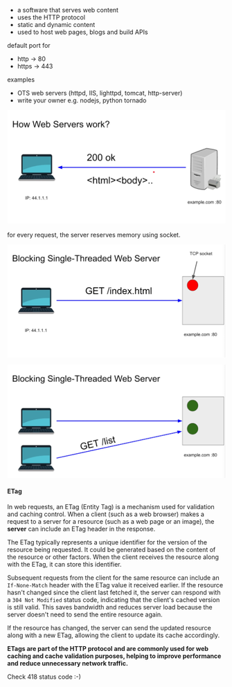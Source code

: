 - a software that serves web content
- uses the HTTP protocol
- static and dynamic content
- used to host web pages, blogs and build APIs

default port for 
- http -> 80
- https -> 443

examples
- OTS web servers (httpd, IIS, lighttpd, tomcat, http-server)
- write your owner e.g. nodejs, python tornado

![](./images/web_server_1.png)


for every request, the server reserves memory using socket.

![](./images/web_server_2.png)


![](./images/web_server_3.png)


#### ETag
In web requests, an ETag (Entity Tag) is a mechanism used for validation and caching control. When a client (such as a web browser) makes a request to a server for a resource (such as a web page or an image), the **server** can include an ETag header in the response.

The ETag typically represents a unique identifier for the version of the resource being requested. It could be generated based on the content of the resource or other factors. When the client receives the resource along with the ETag, it can store this identifier.

Subsequent requests from the client for the same resource can include an `If-None-Match` header with the ETag value it received earlier. If the resource hasn't changed since the client last fetched it, the server can respond with a `304 Not Modified` status code, indicating that the client's cached version is still valid. This saves bandwidth and reduces server load because the server doesn't need to send the entire resource again.

If the resource has changed, the server can send the updated resource along with a new ETag, allowing the client to update its cache accordingly.

**ETags are part of the HTTP protocol and are commonly used for web caching and cache validation purposes, helping to improve performance and reduce unnecessary network traffic.**


Check 418 status code :-) 


